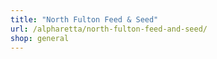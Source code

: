 ```yaml
---
title: "North Fulton Feed & Seed"
url: /alpharetta/north-fulton-feed-and-seed/
shop: general
---
```

